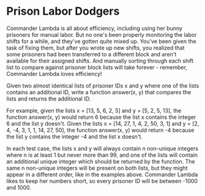 Prison Labor Dodgers
====================

Commander Lambda is all about efficiency, including using her bunny prisoners for manual labor. But no one's been
properly monitoring the labor shifts for a while, and they've gotten quite mixed up. You've been given the task of
fixing them, but after you wrote up new shifts, you realized that some prisoners had been transferred to a different
block and aren't available for their assigned shifts. And manually sorting through each shift list to compare against
prisoner block lists will take forever - remember, Commander Lambda loves efficiency!

Given two almost identical lists of prisoner IDs x and y where one of the lists contains an additional ID, write a
function answer(x, y) that compares the lists and returns the additional ID.

For example, given the lists x = [13, 5, 6, 2, 5] and y = [5, 2, 5, 13], the function answer(x, y) would return 6
because the list x contains the integer 6 and the list y doesn't. Given the lists x = [14, 27, 1, 4, 2, 50, 3, 1] and
y = [2, 4, -4, 3, 1, 1, 14, 27, 50], the function answer(x, y) would return -4 because the list y contains the integer
-4 and the list x doesn't.

In each test case, the lists x and y will always contain n non-unique integers where n is at least 1 but never more than
99, and one of the lists will contain an additional unique integer which should be returned by the function. The same n
non-unique integers will be present on both lists, but they might appear in a different order, like in the examples
above. Commander Lambda likes to keep her numbers short, so every prisoner ID will be between -1000 and 1000.